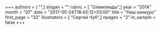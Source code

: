 +++
authors = [ "",]
slogan = ""
rubric = [ "Олимпиады",]
year = "2014"
month = "07"
date = "2017-05-24T18:42:12+03:00"
title = "Наш конкурс"
first_page = "32"
illustrators = [ "Сергей Чуб",]
npages = "2"
in_sample = false
+++
